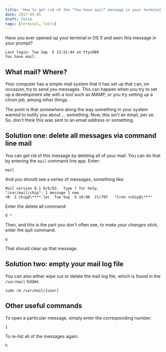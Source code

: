```yaml
---
title: 'How to get rid of the "You have mail" message in your terminal'
date: 2017-09-05
draft: false
tags: [terminal, Tools]
---
```


Have you ever opened up your terminal in OS X and seen this message in your prompt?

    Last login: Tue Sep  5 13:52:44 on ttys008
    You have mail.

## What mail? Where?

Your computer has a simple mail system that it has set up that can, on occasion, try to send you messages. This can happen when you try to set up a development site with a tool such as MAMP, or you try setting up a chron job, among other things.

The point is that somewhere along the way something in your system wanted to notify you about … something. Now, this isn't an email, per se. So, don't think this was sent to an email address or something.

## Solution one: delete all messages via command line mail

You can get rid of this message by deleting all of your mail. You can do that by entering the `mail` command line app. Enter:

    mail

And you should see a series of messages, something like:

    Mail version 8.1 6/6/93.  Type ? for help.
    "/var/mail/chip": 1 message 1 new
    >N  1 chip@\****.loc  Tue Sep  5 16:00  21/707   "Cron <chip@\***"

Enter the delete all command:

    d *

Then, and this is the part you don't often see, _to make your changes stick_, enter the quit command:

    q

That should clear up that message.

## Solution two: empty your mail log file

You can also either wipe out or delete the mail log file, which is found in the `/var/mail` folder.

    sudo rm /var/mail/[user]

## Other useful commands

To open a particular message, simply enter the corresponding number:

    1

To re-list all of the messages again:

    h
